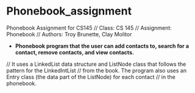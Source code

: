 # Phonebook_assignment
Phonebook Assignment for CS145
// Class: CS 145
// Assignment: Phonebook
// Authors: Troy Brunette, Clay Molitor
-   **Phonebook program that the user can add contacts to, search for a contact, remove contacts, and view contacts.**

// 
It uses a LinkedList data structure and ListNode class that follows the pattern for the LinkedIntList
// 
from the book. The program also uses an Entry class (the data part of the ListNode) for each contact
// in the phonebook.
